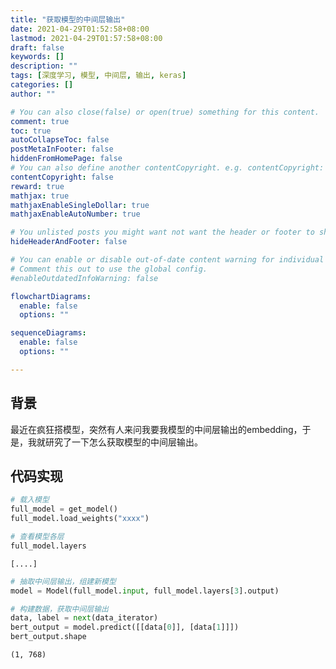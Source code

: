 ```yaml
---
title: "获取模型的中间层输出"
date: 2021-04-29T01:52:58+08:00
lastmod: 2021-04-29T01:57:58+08:00
draft: false
keywords: []
description: ""
tags: [深度学习, 模型, 中间层, 输出, keras]
categories: []
author: ""

# You can also close(false) or open(true) something for this content.
comment: true
toc: true
autoCollapseToc: false
postMetaInFooter: false
hiddenFromHomePage: false
# You can also define another contentCopyright. e.g. contentCopyright: "This is another copyright."
contentCopyright: false
reward: true
mathjax: true
mathjaxEnableSingleDollar: true
mathjaxEnableAutoNumber: true

# You unlisted posts you might want not want the header or footer to show
hideHeaderAndFooter: false

# You can enable or disable out-of-date content warning for individual post.
# Comment this out to use the global config.
#enableOutdatedInfoWarning: false

flowchartDiagrams:
  enable: false
  options: ""

sequenceDiagrams: 
  enable: false
  options: ""

---
```


## 背景

最近在疯狂搭模型，突然有人来问我要我模型的中间层输出的embedding，于是，我就研究了一下怎么获取模型的中间层输出。

## 代码实现

```python
# 载入模型
full_model = get_model()
full_model.load_weights("xxxx")

# 查看模型各层
full_model.layers
```

    [....]

```python
# 抽取中间层输出，组建新模型
model = Model(full_model.input, full_model.layers[3].output)

# 构建数据，获取中间层输出
data, label = next(data_iterator)
bert_output = model.predict([[data[0]], [data[1]]])
bert_output.shape
```

    (1, 768)
